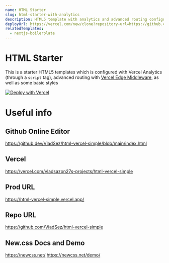 ```yaml
---
name: HTML Starter
slug: html-starter-with-analytics
description: HTML5 template with analytics and advanced routing configuration.
deployUrl: https://vercel.com/new/clone?repository-url=https://github.com/vercel/examples/tree/main/solutions/html&project-name=html
relatedTemplates:
  - nextjs-boilerplate
---
```


# HTML Starter

This is a starter HTML5 templates which is configured with Vercel Analytics (through a `script` tag), advanced routing with [Vercel Edge Middleware](https://vercel.com/docs/concepts/functions/edge-middleware), as well as some basic styles

[![Deploy with Vercel](https://vercel.com/button)](https://vercel.com/new/clone?repository-url=https://github.com/vercel/examples/tree/main/solutions/html&project-name=html)

# Useful info

## Github Online Editor
https://github.dev/VladSez/html-vercel-simple/blob/main/index.html

## Vercel
https://vercel.com/vladsazon27s-projects/html-vercel-simple

## Prod URL
https://html-vercel-simple.vercel.app/

## Repo URL
https://github.com/VladSez/html-vercel-simple

## New.css Docs and Demo
https://newcss.net/
https://newcss.net/demo/
